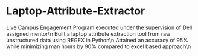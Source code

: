 # Laptop-Attribute-Extractor

Live Campus Engagement Program executed under the supervision of Dell assigned mentor\n
Built a laptop attribute extraction tool from raw unstructured data using REGEX in Python\n
Attained an accuracy of 95% while minimizing man hours by 90% compared to excel based approach\n
